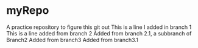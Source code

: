 # myRepo
A practice repository to figure this git out
This is a line I added in branch 1
This is a line added from branch 2
Added from branch 2.1, a subbranch of Branch2
Added from branch3
Added from branch3.1
